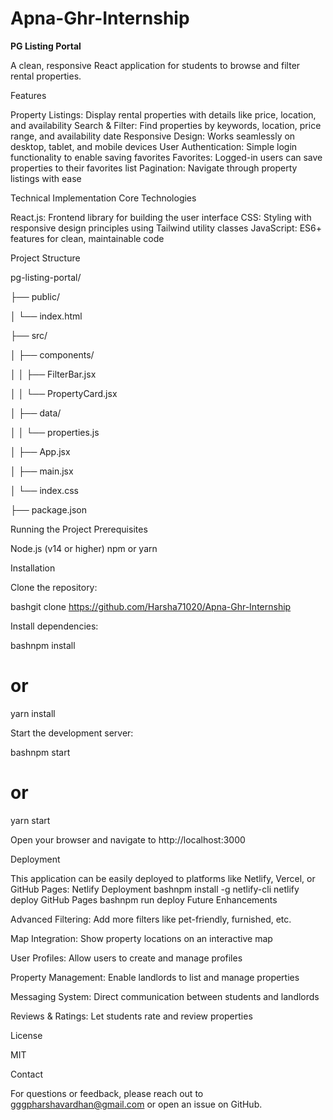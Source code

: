 # Apna-Ghr-Internship

**PG Listing Portal**

A clean, responsive React application for students to browse and filter rental properties.

Features

Property Listings: Display rental properties with details like price, location, and availability
Search & Filter: Find properties by keywords, location, price range, and availability date
Responsive Design: Works seamlessly on desktop, tablet, and mobile devices
User Authentication: Simple login functionality to enable saving favorites
Favorites: Logged-in users can save properties to their favorites list
Pagination: Navigate through property listings with ease

Technical Implementation
Core Technologies

React.js: Frontend library for building the user interface
CSS: Styling with responsive design principles using Tailwind utility classes
JavaScript: ES6+ features for clean, maintainable code

Project Structure

pg-listing-portal/

├── public/

│   └── index.html   

├── src/

│   ├── components/

│   │   ├── FilterBar.jsx  

│   │   └── PropertyCard.jsx  

│   ├── data/

│   │   └── properties.js 

│   ├── App.jsx    

│   ├── main.jsx   

│   └── index.css 

├── package.json  


Running the Project
Prerequisites

Node.js (v14 or higher)
npm or yarn

Installation

Clone the repository:

bashgit clone https://github.com/Harsha71020/Apna-Ghr-Internship

Install dependencies:

bashnpm install

# or 

yarn install

Start the development server:

bashnpm start

# or

yarn start

Open your browser and navigate to http://localhost:3000

Deployment

This application can be easily deployed to platforms like Netlify, Vercel, or GitHub Pages:
Netlify Deployment
bashnpm install -g netlify-cli
netlify deploy
GitHub Pages
bashnpm run deploy
Future Enhancements

Advanced Filtering: Add more filters like pet-friendly, furnished, etc.

Map Integration: Show property locations on an interactive map

User Profiles: Allow users to create and manage profiles

Property Management: Enable landlords to list and manage properties

Messaging System: Direct communication between students and landlords

Reviews & Ratings: Let students rate and review properties

License

MIT

Contact

For questions or feedback, please reach out to gggpharshavardhan@gmail.com or open an issue on GitHub.
